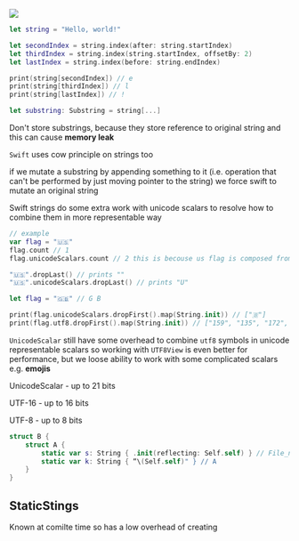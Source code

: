 ![](photo_2021-12-16%2020.06.27.jpeg)



```swift
let string = "Hello, world!"

let secondIndex = string.index(after: string.startIndex)
let thirdIndex = string.index(string.startIndex, offsetBy: 2)
let lastIndex = string.index(before: string.endIndex)

print(string[secondIndex]) // e
print(string[thirdIndex]) // l
print(string[lastIndex]) // !
```

```swift
let substring: Substring = string[...]
```

Don't store substrings, because they store reference to original string and this can cause  **memory leak**

`Swift` uses cow principle on strings too

if we mutate a substring by appending something to it (i.e. operation that can't be performed by just moving pointer to the string) we force swift to mutate an original string 

Swift strings do some extra work with unicode scalars to resolve how to combine them in more representable way

```swift
// example
var flag = "🇺🇸"
flag.count // 1
flag.unicodeScalars.count // 2 this is becouse us flag is composed from two unicode scalars "U" and "A"

"🇺🇸".dropLast() // prints ""
"🇺🇸".unicodeScalars.dropLast() // prints "U"

let flag = "🇬🇧" // G B

print(flag.unicodeScalars.dropFirst().map(String.init)) // ["🇧"]
print(flag.utf8.dropFirst().map(String.init)) // ["159", "135", "172", "240", "159", "135", "167"]
```

`UnicodeScalar` still have some overhead to combine `utf8` symbols in unicode representable scalars so working with `UTF8View` is even better for performance, but we loose ability to work with some complicated scalars e.g. **emojis**

UnicodeScalar - up to 21 bits

UTF-16 - up to 16 bits

UTF-8 - up to 8 bits 

```swift
struct B {
    struct A {
        static var s: String { .init(reflecting: Self.self) } // File_name.B.A
        static var k: String { “\(Self.self)" } // A
    }
}
```

## StaticStings

Known at comilte time so has a low overhead of creating